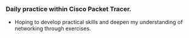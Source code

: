 ### Daily practice within Cisco Packet Tracer.

- Hoping to develop practical skills and deepen my understanding of networking through exercises.
